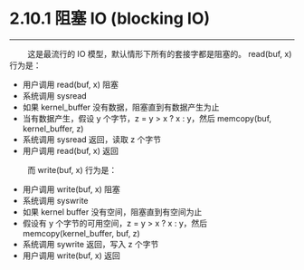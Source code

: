# 2.10.1 阻塞 IO (blocking IO)
***

&emsp;&emsp;
这是最流行的 IO 模型，默认情形下所有的套接字都是阻塞的。
read(buf, x) 行为是：

+ 用户调用 read(buf, x) 阻塞
+ 系统调用 sysread
+ 如果 kernel\_buffer 没有数据，阻塞直到有数据产生为止
+ 当有数据产生，假设 y 个字节，z = y > x ? x : y，然后 memcopy(buf, kernel\_buffer, z)
+ 系统调用 sysread 返回，读取 z 个字节
+ 用户调用 read(buf, x) 返回

&emsp;&emsp;
而 write(buf, x) 行为是：

+ 用户调用 write(buf, x) 阻塞
+ 系统调用 syswrite
+ 如果 kernel buffer 没有空间，阻塞直到有空间为止
+ 假设有 y 个字节的可用空间，z = y > x ? x : y，然后 memcopy(kernel\_buffer, buf, z)
+ 系统调用 sywrite 返回，写入 z 个字节
+ 用户调用 write(buf, x) 返回